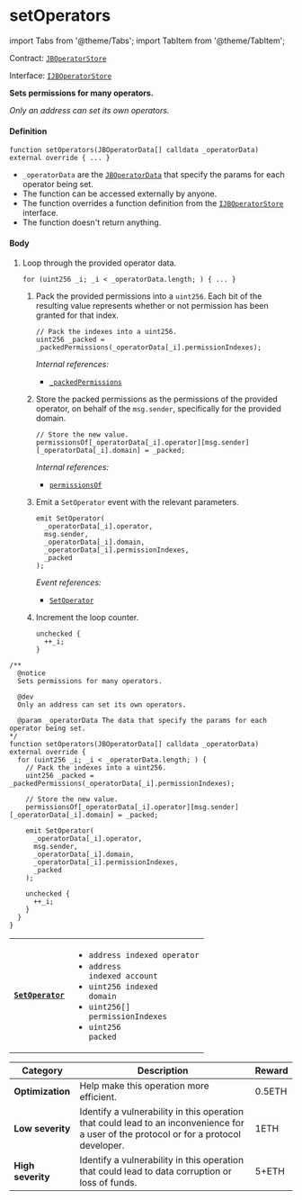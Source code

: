 # setOperators

import Tabs from '@theme/Tabs';
import TabItem from '@theme/TabItem';

Contract: [`JBOperatorStore`](/v4/deprecated/v3/api/contracts/jboperatorstore/README.md)​‌

Interface: [`IJBOperatorStore`](/v4/deprecated/v3/api/interfaces/ijboperatorstore.md)

<Tabs>
<TabItem value="Step by step" label="Step by step">

**Sets permissions for many operators.**

_Only an address can set its own operators._

#### Definition

```
function setOperators(JBOperatorData[] calldata _operatorData) external override { ... }
```

* `_operatorData` are the [`JBOperatorData`](/v4/deprecated/v3/api/data-structures/jboperatordata.md) that specify the params for each operator being set.
* The function can be accessed externally by anyone.
* The function overrides a function definition from the [`IJBOperatorStore`](/v4/deprecated/v3/api/interfaces/ijboperatorstore.md) interface.
* The function doesn't return anything.

#### Body

1.  Loop through the provided operator data.

    ```
    for (uint256 _i; _i < _operatorData.length; ) { ... }
    ```

    1.  Pack the provided permissions into a `uint256`. Each bit of the resulting value represents whether or not permission has been granted for that index.

        ```
        // Pack the indexes into a uint256.
        uint256 _packed = _packedPermissions(_operatorData[_i].permissionIndexes);
        ```

        _Internal references:_

        * [`_packedPermissions`](/v4/deprecated/v3/api/contracts/jboperatorstore/read/-_packedpermissions.md)
    2.  Store the packed permissions as the permissions of the provided operator, on behalf of the `msg.sender`, specifically for the provided domain.

        ```
        // Store the new value.
        permissionsOf[_operatorData[_i].operator][msg.sender][_operatorData[_i].domain] = _packed;
        ```

        _Internal references:_

        * [`permissionsOf`](../properties/permissionsof.md)
    3.  Emit a `SetOperator` event with the relevant parameters.

        ```
        emit SetOperator(
          _operatorData[_i].operator,
          msg.sender,
          _operatorData[_i].domain,
          _operatorData[_i].permissionIndexes,
          _packed
        );
        ```

        _Event references:_

        * [`SetOperator`](../events/setoperator.md)

    4.  Increment the loop counter.

        ```
        unchecked {
          ++_i;
        }
        ```

</TabItem>

<TabItem value="Code" label="Code">

```
/**
  @notice
  Sets permissions for many operators.

  @dev
  Only an address can set its own operators.

  @param _operatorData The data that specify the params for each operator being set.
*/
function setOperators(JBOperatorData[] calldata _operatorData) external override {
  for (uint256 _i; _i < _operatorData.length; ) {
    // Pack the indexes into a uint256.
    uint256 _packed = _packedPermissions(_operatorData[_i].permissionIndexes);

    // Store the new value.
    permissionsOf[_operatorData[_i].operator][msg.sender][_operatorData[_i].domain] = _packed;

    emit SetOperator(
      _operatorData[_i].operator,
      msg.sender,
      _operatorData[_i].domain,
      _operatorData[_i].permissionIndexes,
      _packed
    );

    unchecked {
      ++_i;
    }
  }
}
```

</TabItem>

<TabItem value="Events" label="Events">

|                                               |                                                                                                                                                                                                                                       |
| --------------------------------------------- | ------------------------------------------------------------------------------------------------------------------------------------------------------------------------------------------------------------------------------------- |
| [**`SetOperator`**](/v4/deprecated/v3/api/contracts/jboperatorstore/events/setoperator.md) | <ul><li><code>address indexed operator</code></li><li><code>address indexed account</code></li><li><code>uint256 indexed domain</code></li><li><code>uint256[] permissionIndexes</code></li><li><code>uint256 packed</code></li></ul> |

</TabItem>

<TabItem value="Bug bounty" label="Bug bounty">

| Category          | Description                                                                                                                            | Reward |
| ----------------- | -------------------------------------------------------------------------------------------------------------------------------------- | ------ |
| **Optimization**  | Help make this operation more efficient.                                                                                               | 0.5ETH |
| **Low severity**  | Identify a vulnerability in this operation that could lead to an inconvenience for a user of the protocol or for a protocol developer. | 1ETH   |
| **High severity** | Identify a vulnerability in this operation that could lead to data corruption or loss of funds.                                        | 5+ETH  |

</TabItem>
</Tabs>
